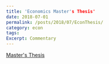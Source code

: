 ```yaml
---
title: 'Economics Master's Thesis'
date: 2018-07-01
permalink: /posts/2018/07/EconThesis/
category: econ
tags:
Excerpt: Commentary
---
```




<a href="https://dweissner.github.io/files/Thesis.pdf" target="_blank">Master's Thesis</a>